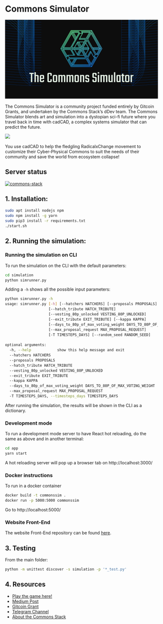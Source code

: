 # Commons Simulator
![Commons Simulator](images/commons_simulator.png)

The Commons Simulator is a community project funded entirely by Gitcoin Grants, and undertaken by the Commons Stack’s dDev team. The Commons Simulator blends art and simulation into a dystopian sci-fi future where you travel back in time with cadCAD, a complex systems simulator that can predict the future.

![](https://miro.medium.com/max/1400/0*eNAd_BMZMMJ1VL-U)

You use cadCAD to help the fledgling RadicalxChange movement to customize their Cyber-Physical Commons to suit the needs of their community and save the world from ecosystem collapse!

## Server status

[![commons-stack](https://circleci.com/gh/commons-stack/commons-simulator.svg?style=svg)](https://app.circleci.com/pipelines/github/commons-stack/commons-simulator)


## 1. Installation:

```sh
sudo apt install nodejs npm
sudo npm install -g yarn
sudo pip3 install -r requirements.txt
./start.sh
```

## 2. Running the simulation:

### Running the simulation on CLI
To run the simulation on the CLI with the
default parameters:

```sh
cd simulation
python simrunner.py
```

Adding a `-h` shows all the possible input parameters:

``` sh
python simrunner.py -h
usage: simrunner.py [-h] [--hatchers HATCHERS] [--proposals PROPOSALS]
                    [--hatch_tribute HATCH_TRIBUTE]
                    [--vesting_80p_unlocked VESTING_80P_UNLOCKED]
                    [--exit_tribute EXIT_TRIBUTE] [--kappa KAPPA]
                    [--days_to_80p_of_max_voting_weight DAYS_TO_80P_OF_MAX_VOTING_WEIGHT]
                    [--max_proposal_request MAX_PROPOSAL_REQUEST]
                    [-T TIMESTEPS_DAYS] [--random_seed RANDOM_SEED]

optional arguments:
  -h, --help            show this help message and exit
  --hatchers HATCHERS
  --proposals PROPOSALS
  --hatch_tribute HATCH_TRIBUTE
  --vesting_80p_unlocked VESTING_80P_UNLOCKED
  --exit_tribute EXIT_TRIBUTE
  --kappa KAPPA
  --days_to_80p_of_max_voting_weight DAYS_TO_80P_OF_MAX_VOTING_WEIGHT
  --max_proposal_request MAX_PROPOSAL_REQUEST
  -T TIMESTEPS_DAYS, --timesteps_days TIMESTEPS_DAYS

```
After running the simulation, the results will be shown in the CLI as a dictionary.

### Development mode

To run a development mode server to have React hot reloading, do the same as above and in another terminal:
```sh
cd app
yarn start
```

A hot reloading server will pop up a browser tab on http://localhost:3000/

### Docker instructions

To run in a docker container

```sh
docker build -t commonssim .
docker run -p 5000:5000 commonssim
```

Go to http://localhost:5000/

### Website Front-End

The website Front-End repository can be found [here](https://github.com/commons-stack/c-sim-front-end).

## 3. Testing
From the main folder:
``` sh
python -m unittest discover -s simulation -p '*_test.py'
```

## 4. Resources

- [Play the game here!](https://sim.commonsstack.org/)
- [Medium Post](https://medium.com/commonsstack/the-commons-simulator-game-is-live-e1986615a105)
- [Gitcoin Grant](https://gitcoin.co/grants/277/commons-simulator-modeling-sustainable-funding-for)
- [Telegram Channel](https://t.me/CSDdev)
- [About the Commons Stack](https://commonsstack.org/)
